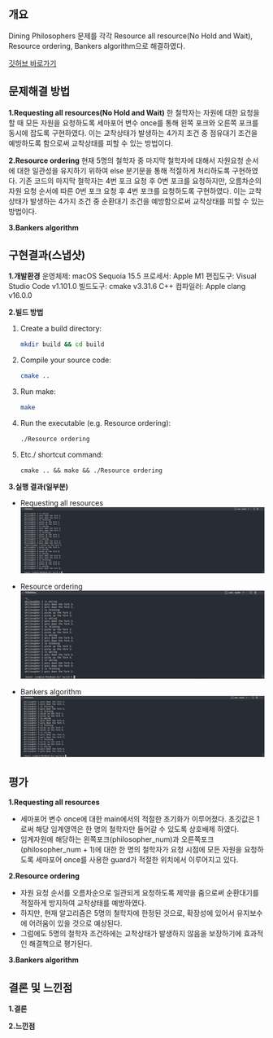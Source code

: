 ## 개요
Dining Philosophers 문제를 각각 Resource all resource(No Hold and Wait), Resource ordering, Bankers algorithm으로 해결하였다.

[깃허브 바로가기](https://github.com/logicallaw/INHA_OperatingSystem_003/tree/main/src/dining_philosophers_problems)

## 문제해결 방법
**1.Requesting all resources(No Hold and Wait)**
한 철학자는 자원에 대한 요청을 할 때 모든 자원을 요청하도록 세마포어 변수 once를 통해 왼쪽 포크와 오른쪽 포크를 동시에 잡도록 구현하였다. 이는 교착상태가 발생하는 4가지 조건 중 점유대기 조건을 예방하도록 함으로써 교착상태를 피할 수 있는 방법이다.

**2.Resource ordering**
현재 5명의 철학자 중 마지막 철학자에 대해서 자원요청 순서에 대한 일관성을 유지하기 위하여 else 분기문을 통해 적절하게 처리하도록 구현하였다. 기존 코드의 마지막 철학자는 4번 포크 요청 후 0번 포크를 요청하지만, 오름차순의 자원 요청 순서에 따른 0번 포크 요청 후 4번 포크를 요청하도록 구현하였다. 이는 교착상태가 발생하는 4가지 조건 중 순환대기 조건을 예방함으로써 교착상태를 피할 수 있는 방법이다.

**3.Bankers algorithm**

## 구현결과(스냅샷)
**1.개발환경**
운영체제: macOS Sequoia 15.5
프로세서: Apple M1
편집도구: Visual Studio Code v1.101.0
빌드도구: cmake v3.31.6
C++ 컴파일러: Apple clang v16.0.0

**2.빌드 방법**
1. Create a build directory:
   ```bash
   mkdir build && cd build
   ```

2. Compile your source code:
   ```bash
   cmake ..
   ```

3. Run make:
   ```bash
   make
   ```

4. Run the executable (e.g. Resource ordering):
    ```bash
    ./Resource ordering
    ```

5. Etc./ shortcut command:
   ```
   cmake .. && make && ./Resource ordering
   ```

**3.실행 결과(일부분)**
- Requesting all resources
![Requesting all resources](./no_hold_and_wait_snapshot.png)

- Resource ordering
![Resource ordering](./resource_ordering_snapshot.png)

- Bankers algorithm
![Bankers algorithm](./bankers_algorithm_snapshot.png)

## 평가
**1.Requesting all resources**
- 세마포어 변수 once에 대한 main에서의 적절한 초기화가 이루어졌다. 초깃값은 1로써 해당 임계영역은 한 명의 철학자만 들어갈 수 있도록 상호배제 하였다.
- 임계자원에 해당하는 왼쪽포크(philosopher_num)과 오른쪽포크(philosopher_num + 1)에 대한 한 명의 철학자가 요청 시점에 모든 자원을 요청하도록 세마포어 once를 사용한 guard가 적절한 위치에서 이루어지고 있다.

**2.Resource ordering**
- 자원 요청 순서를 오름차순으로 일관되게 요청하도록 제약을 줌으로써 순환대기를 적절하게 방지하여 교착상태를 예방하였다.
- 하지만, 현재 알고리즘은 5명의 철학자에 한정된 것으로, 확장성에 있어서 유지보수에 어려움이 있을 것으로 예상된다.
- 그럼에도 5명의 철학자 조건하에는 교착상태가 발생하지 않음을 보장하기에 효과적인 해결책으로 평가된다.

**3.Bankers algorithm**

## 결론 및 느낀점
**1.결론**

**2.느낀점**

